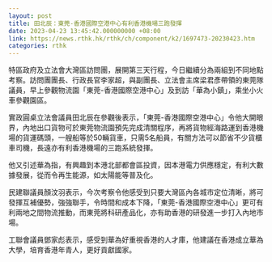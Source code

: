 ```yaml
---
layout: post
title: 田北辰：東莞-香港國際空港中心有利香港機場三跑發揮
date: 2023-04-23 13:45:42.000000000 +08:00
link: https://news.rthk.hk/rthk/ch/component/k2/1697473-20230423.htm
categories: rthk
---
```


特區政府及立法會大灣區訪問團，展開第三天行程，今日繼續分為兩組到不同地點考察。訪問團團長、行政長官李家超，與副團長、立法會主席梁君彥帶領的東莞隊議員，早上參觀物流園「東莞-香港國際空港中心」及到訪「華為小鎮」，乘坐小火車參觀園區。

實政圓桌立法會議員田北辰在參觀後表示，「東莞-香港國際空港中心」令他大開眼界，內地出口貨物可於東莞物流園預先完成清關程序，再將貨物經海路運到香港機場的貨運碼頭，一艘船等於50輛貨車，只需5名船員，有關方法可以節省不少貨櫃車司機，長遠亦有利香港機場的三跑系統發揮。

他又引述華為指，有興趣到本港北部都會區投資，因本港電力供應穩定，有利大數據發展，從而令再生能源，如太陽能等普及化。

民建聯議員顏汶羽表示，今次考察令他感受到只要大灣區內各城市定位清晰，將可發揮互補優勢，強強聯手，令時間和成本下降，「東莞-香港國際空港中心」更可有利兩地之間物流推動，而東莞將科研產品化，亦有助香港的研發進一步打入內地市場。

工聯會議員鄧家彪表示，感受到華為好重視香港的人才庫，他建議在香港成立華為大學，培育香港年青人，更好貢獻國家。
